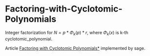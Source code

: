 # Factoring-with-Cyclotomic-Polynomials
Integer factorization for $N = p * \Phi_k(p) * r$, where $\Phi_k(x)$ is k-th cyclotomic_polynomial.

Article [Factoring with Cyclotomic Polynomials*](https://www.ams.org/journals/mcom/1989-52-185/S0025-5718-1989-0947467-1/S0025-5718-1989-0947467-1.pdf) implemented by sage.
